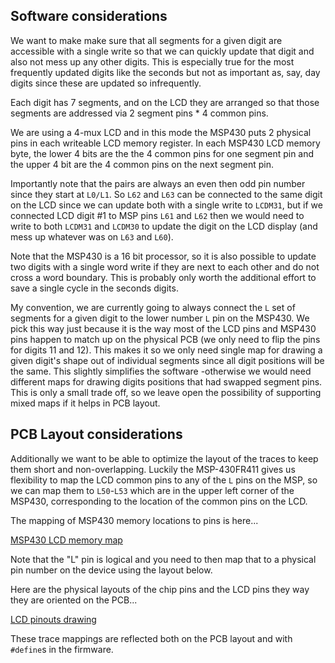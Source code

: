 ## Software considerations

We want to make make sure that all segments for a given digit are accessible with a single write so that we can quickly update that digit and also not mess up any other digits. This is especially true for the most frequently updated digits like the seconds but not as important as, say, day digits since these are updated so infrequently. 

Each digit has 7 segments, and on the LCD they are arranged so that those segments are addressed via 2 segment pins * 4 common pins. 

We are using a 4-mux LCD and in this mode the MSP430 puts 2 physical pins in each writeable LCD memory register. In each MSP430 LCD memory byte, the lower 4 bits are the the 4 common pins for one segment pin and the upper 4 bit are the 4 common pins on the next segment pin.

Importantly note that the pairs are always an even then odd pin number since they start at `L0/L1`. So `L62` and `L63` can be connected to the same digit on the LCD since we can update both with a single write to `LCDM31`, but if we connected LCD digit #1 to MSP pins `L61` and `L62` then we would need to write to both `LCDM31` and `LCDM30` to update the digit on the LCD display (and mess up whatever was on `L63` and `L60`).

Note that the MSP430 is a 16 bit processor, so it is also possible to update two digits with a single word write if they are next to each other and do not cross a word boundary. This is probably only worth the additional effort to save a single cycle in the seconds digits. 

My convention, we are currently going to always connect the `L` set of segments for a given digit to the lower number `L` pin on the MSP430. We pick this way just because it is the way most of the LCD pins and MSP430 pins happen to match up on the physical PCB (we only need to flip the pins for digits 11 and 12).  This makes it so we only need single map for drawing a given digit's shape out of individual segments since all digit positions will be the same. This slightly simplifies the software -otherwise we would need different maps for drawing digits positions that had swapped segment pins. This is only a small trade off, so we leave open the possibility of supporting mixed maps if it helps in PCB layout. 

## PCB Layout considerations

Additionally we want to be able to optimize the layout of the traces to keep them short and non-overlapping. Luckily the MSP-430FR411 gives us flexibility to map the LCD common pins to any of the `L` pins on the MSP, so we can map them to `L50`-`L53` which are in the upper left corner of the MSP430, corresponding to the location of the common pins on the LCD. 

The mapping of MSP430 memory locations to pins is here...

[MSP430 LCD memory map](MSP430%20LCD%20memory%20map.png)

Note that the "L" pin is logical and you need to then map that to a physical pin number  on the device using the layout below. 

Here are the physical layouts of the chip pins and the LCD pins they way they are oriented on the PCB...

[LCD pinouts drawing](pinouts%20drawing.svg)

These trace mappings are reflected both on the PCB layout and with `#define`s in the firmware. 


